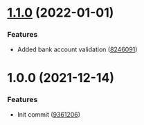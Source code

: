# [1.1.0](https://github.com/oblakstudio/serbian-validators-php/compare/v1.0.0...v1.1.0) (2022-01-01)


### Features

* Added bank account validation ([8246091](https://github.com/oblakstudio/serbian-validators-php/commit/8246091131356a8927d4aff9c3eab4ab01ebd112))

# 1.0.0 (2021-12-14)


### Features

* Init commit ([9361206](https://github.com/oblakstudio/serbian-validators-php/commit/93612068274b6c5d08a871a69a2a9989c70d24c9))
